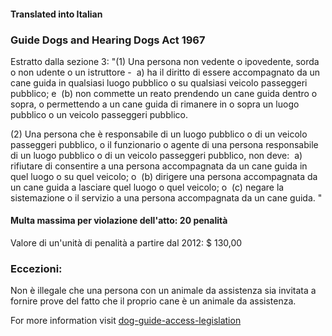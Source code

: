 #### **Translated into Italian**

### Guide Dogs and Hearing Dogs Act 1967

Estratto dalla sezione 3:
"(1) Una persona non vedente o ipovedente, sorda o non udente o un istruttore -
 a) ha il diritto di essere accompagnato da un cane guida in qualsiasi luogo pubblico o su qualsiasi veicolo passeggeri pubblico; e
 (b) non commette un reato prendendo un cane guida dentro o sopra, o permettendo a un cane guida di rimanere in o sopra un luogo pubblico o un veicolo passeggeri pubblico.

(2) Una persona che è responsabile di un luogo pubblico o di un veicolo passeggeri pubblico, o il funzionario o agente di una persona responsabile di un luogo pubblico o di un veicolo passeggeri pubblico, non deve:
 a) rifiutare di consentire a una persona accompagnata da un cane guida in quel luogo o su quel veicolo; o
 (b) dirigere una persona accompagnata da un cane guida a lasciare quel luogo o quel veicolo; o
 (c) negare la sistemazione o il servizio a una persona accompagnata da un cane guida. "

#### Multa massima per violazione dell'atto: 20 penalità

Valore di un'unità di penalità a partire dal 2012: $ 130,00

### Eccezioni:
Non è illegale che una persona con un animale da assistenza sia invitata a fornire prove del fatto che il proprio cane è un animale da assistenza.

For more information visit [dog-guide-access-legislation](https://www.bca.org.au/dog-guide-access-legislation/)